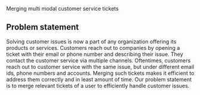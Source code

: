 Merging multi modal customer service tickets

## Problem statement
Solving customer issues is now a part of any organization offering its products or services. Customers reach out to companies by opening a ticket with their email or phone number and describing their issue. They contact the customer service via multiple channels. Oftentimes, customers reach out to customer service with the same issue, but under different email ids, phone numbers and accounts. Merging such tickets makes it efficient to address them correctly and in least amount of time. Our problem statement is to merge relevant tickets of a user to efficiently handle customer issues. 
